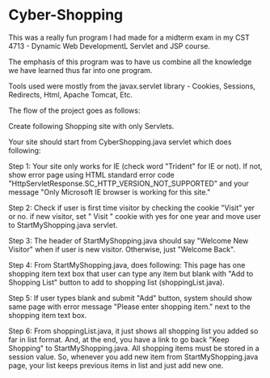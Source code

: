 # Cyber-Shopping
This was a really fun program I had made for a midterm exam in my CST 4713 - Dynamic Web DevelopmentL Servlet and JSP course. 

The emphasis of this program was to have us combine all the knowledge we have learned thus far into one program.

Tools used were mostly from the javax.servlet library - Cookies, Sessions, Redirects, Html, Apache Tomcat, Etc.

The flow of the project goes as follows:

Create following Shopping site with only Servlets.

Your site should start from CyberShopping.java servlet which does following: 

Step 1: Your site only works for IE (check word "Trident" for IE or not). If not, show error page using HTML standard error code "HttpServletResponse.SC_HTTP_VERSION_NOT_SUPPORTED" and your message "Only Microsoft IE browser is working for this site."

Step 2: Check if user is first time visitor by checking the cookie "Visit" yer or no. if new visitor, set " Visit " cookie with yes for one year and move user to StartMyShopping.java servlet. 

Step 3: The header of  StartMyShopping.java should say "Welcome New Visitor" when  if user is new visitor. Otherwise, just "Welcome Back".

Step 4: From StartMyShopping.java, does following: This page has one shopping item text box that user can type any item but blank with "Add to Shopping List" button to add to shopping list (shoppingList.java).

Step 5: If user types blank and submit "Add" button, system should show same page with error message "Please enter shopping item." next to the shopping item text box.

Step 6: From shoppingList.java, it just shows all shopping list you added so far in list format. And, at the end, you have a link to go back "Keep Shopping" to  StartMyShopping.java. All shopping items must be stored in a session value. So, whenever you add new item from  StartMyShopping.java page, your list keeps previous items in list and just add new one.


